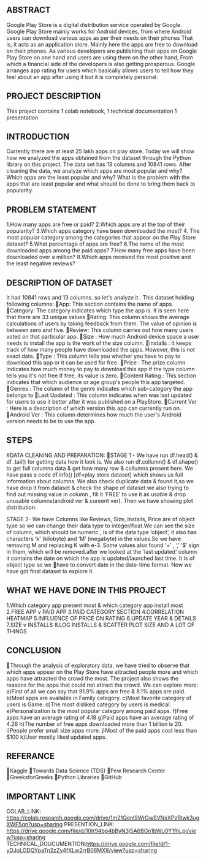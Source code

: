 

## ABSTRACT
Google Play Store is a digital distribution service operated by Google. Google Play Store mainly works for Android devices, from where Android users can download various apps as per their needs on their phones That is, it acts as an application store. Mainly here the apps are free to download on their phones. As various developers are publishing their apps on Google Play Store on one hand and users are using them on the other hand, From which a financial side of the developers is also getting prosperous. Google arranges app rating for users which basically allows users to tell how they feel about an app after using it but it is completely personal.
## PROJECT DESCRIPTION
This project contains
1 colab notebook,
1 technical documentation
1 presentation
## INTRODUCTION
Currently there are at least 25 lakh apps on play store. Today we will show how we analyzed the apps obtained from the dataset through the Python library on this project. The data set has 13 columns and 10841 rows. After cleaning the data, we analyze which apps are most popular and why? Which apps are the least popular and why? What is the problem with the apps that are least popular and what should be done to bring them back to popularity.



## PROBLEM STATEMENT
1.How many apps are free or paid?
2.Which apps are at the top of their popularity?
3.Which apps category have been downloaded the most?
4.  The most popular category among the categories that appear on the Play Store dataset?
5.What percentage of apps are free?
6.The name of the most downloaded apps among the paid apps?
7.How many free apps have been downloaded over a million?
8.Which apps received the most positive and the least negative reviews?
## DESCRIPTION OF DATASET
It had 10841 rows and 13 columns.  so  let's analyze it .
This dataset holding following  columns:
App: This section contains the name of  apps.
Category:  The category indicates which type the app is. It is seen here that there are 33 unique values
Rating: This column shows the average calculations of users by taking feedback from them. The value of opinion is between zero and five.
Review: This column carries out how many users voted on that particular app.
Size : How much Android device space a user needs to install the app is the work of the size column.
Installs : It keeps track of how many people have downloaded the apps. However, this is not exact data.
Type : This column tells you whether you have to pay to download this app or it can be used for free.
Price : The prize column indicates how much money to pay to download this app if the type column tells you it's not free If free, its value is zero.
Content Rating : This section indicates that which audience or age group's people this app targeted.
Genres : The column of the genre indicates which sub-category the app belongs to
Last Updated : This column indicates when was last updated for users to use it better after it was published on a PlayStore.
Current Ver : Here is a description of which version this app can currently run on.
Android Ver : This column determines how much the user's Android version needs to be to use the app.
## STEPS
#DATA CLEANING AND PREPARATION: STAGE 1 - We have run df.head() & df .tail() for getting data how it look is. We also run df.collumn() & df.shape() to get full columns data & get how many row & collumns present here.
We have pass a code df.info() [df=play store dataset] which shows us full information about columns.
We also check duplicate data & found it,so we have drop it from dataset & check the shape of dataset.we also trying to find out missing value in column , fill it ‘FREE’ to use it as usable & drop unusable columns(android ver & cureent ver). Then we have showing plot distribution.

STAGE 2- We have Columns like Reviews, Size, Installs, Price are of object type so we can change their data type to integer/float.We can see the size of column, which should be numeric , is of the data type ‘object’, it also has characters ‘k’ (kilobyte) and ‘M’ (megabyte) in the values.So we have removing M and replacing  K with e-3. Some values also found ‘+’ , ‘,’ ‘$’ sign in them, which will be removed.after we looked at the ’last updated’ column it contains the date on which the app is updated/launched last time. It is of object type so we have to convert date in the date-time format. Now we have got final dataset to explore it.

## WHAT WE HAVE DONE IN THIS PROJECT
1.Which category app present most & which category app install most
2.FREE  APP v PAID APP
3.PAID CATEGORY SECTION
4.CORRELATION  HEATMAP
5.INFLUENCE OF PRICE ON RATING
6.UPDATE YEAR &  DETAILS
7.SIZE v INSTALLS
8.LOG INSTALLS & SCATTER PLOT SIZE
AND A LOT OF THINGS
## CONCLUSION
Through the analysis of exploratory data, we have tried to observe that which apps appear on the Play Store have attracted people more and which apps have attracted the crowd the most. The project also shows the reasons for the apps that could not attract the crowd. We can explore more:
a)First of all we can say that 91.9% apps are free & 8.1% apps are paid.
b)Most apps are available in Family category.
c)Most favorite category of users is Game.
d)The most disliked category by users is medical.
e)Personalization is the most popular category among paid apps.
f)Free apps have an average rating of 4.18
g)Paid apps have an average rating of 4.26
h)The number of free apps downloaded more than 1 billion is 20.
i)People prefer small size apps more.
j)Most of the paid apps cost less than $100
k)User mostly liked updated apps.

## REFERANCE
Kaggle
Towards Data Science (TDS)
Pew Research Center
GreeksforGreeks
Python Libraries
GitHub
## IMPORTANT LINK
COLAB_LINK: https://colab.research.google.com/drive/1m21Qenl9WrGwSVNxXPzRlwk3ugXWF5qn?usp=sharing
PRESENTION_LINK: https://drive.google.com/file/d/10Ir94bp4bByN3jSA6BGn1bWLOY1fhLpj/view?usp=sharing
TECHNICAL_DOUCUMENTION:https://drive.google.com/file/d/1-yDJoLODQYpaTn2zZy4fXLw2rrB06MX9/view?usp=sharing
